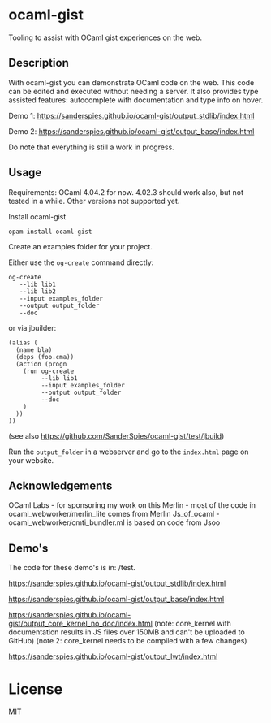 ocaml-gist
===
Tooling to assist with OCaml gist experiences on the web.

Description
---
With ocaml-gist you can demonstrate OCaml code on the web. This code can be
edited and executed without needing a server. It also provides type
assisted features: autocomplete with documentation and type info on hover.

Demo 1: https://sanderspies.github.io/ocaml-gist/output_stdlib/index.html

Demo 2: https://sanderspies.github.io/ocaml-gist/output_base/index.html

Do note that everything is still a work in progress.

Usage
---
Requirements: OCaml 4.04.2 for now. 4.02.3 should work also, but not tested
in a while. Other versions not supported yet.

Install ocaml-gist
```
opam install ocaml-gist
```

Create an examples folder for your project.

Either use the `og-create` command directly:

```
og-create
   --lib lib1
   --lib lib2
   --input examples_folder
   --output output_folder
   --doc
```

or via jbuilder:

```
(alias (
  (name bla)
  (deps (foo.cma))
  (action (progn
    (run og-create
         --lib lib1
         --input examples_folder
         --output output_folder
         --doc
    )
  ))
))
```

(see also https://github.com/SanderSpies/ocaml-gist/test/jbuild)

Run the `output_folder` in a webserver and go to the `index.html` page on
your website.

Acknowledgements
---
OCaml Labs - for sponsoring my work on this
Merlin - most of the code in ocaml_webworker/merlin_lite comes from Merlin
Js_of_ocaml - ocaml_webworker/cmti_bundler.ml is based on code from Jsoo

Demo's
---
The code for these demo's is in: /test.

https://sanderspies.github.io/ocaml-gist/output_stdlib/index.html

https://sanderspies.github.io/ocaml-gist/output_base/index.html

https://sanderspies.github.io/ocaml-gist/output_core_kernel_no_doc/index.html
(note: core_kernel with documentation results in JS files over 150MB and can't be uploaded to GitHub)
(note 2: core_kernel needs to be compiled with a few changes)

https://sanderspies.github.io/ocaml-gist/output_lwt/index.html

License
===
MIT
